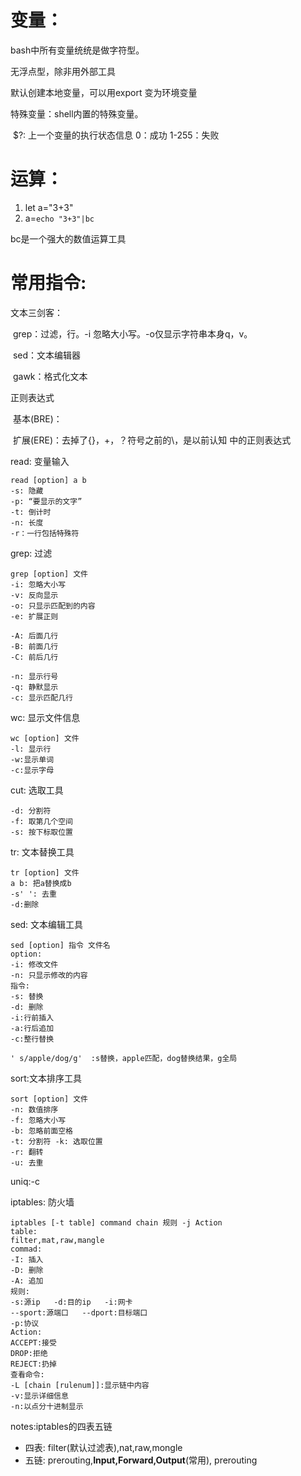 # 变量：

bash中所有变量统统是做字符型。

无浮点型，除非用外部工具

默认创建本地变量，可以用export 变为环境变量

特殊变量：shell内置的特殊变量。

​	$?: 上一个变量的执行状态信息 0：成功  1-255：失败

# 运算： 

1. let a="3+3" 
2. a=`echo "3+3"|bc`

bc是一个强大的数值运算工具



# 常用指令:

文本三剑客：

​	grep：过滤，行。-i 忽略大小写。-o仅显示字符串本身q，v。

​	sed：文本编辑器

​	gawk：格式化文本

正则表达式

​	基本(BRE)：

​	扩展(ERE)：去掉了{}，+，？符号之前的\，是以前认知 中的正则表达式

read: 变量输入

```
read [option] a b
-s: 隐藏 
-p: “要显示的文字”  
-t: 倒计时 
-n: 长度 
-r：一行包括特殊符
```

grep: 过滤

```
grep [option] 文件
-i: 忽略大小写
-v: 反向显示
-o: 只显示匹配到的内容
-e: 扩展正则

-A: 后面几行
-B: 前面几行
-C: 前后几行
 
-n: 显示行号
-q: 静默显示
-c: 显示匹配几行
```

wc: 显示文件信息

```
wc [option] 文件
-l: 显示行   
-w:显示单词  
-c:显示字母
```

cut: 选取工具

```
-d: 分割符 
-f: 取第几个空间
-s: 按下标取位置
```

tr: 文本替换工具

```
tr [option] 文件
a b: 把a替换成b
-s' ': 去重
-d:删除
```

sed: 文本编辑工具

```
sed [option] 指令 文件名
option: 
-i: 修改文件
-n: 只显示修改的内容
指令:
-s: 替换
-d: 删除 
-i:行前插入
-a:行后追加
-c:整行替换

' s/apple/dog/g'  :s替换，apple匹配，dog替换结果，g全局

```

sort:文本排序工具

```
sort [option] 文件
-n: 数值排序
-f: 忽略大小写
-b: 忽略前面空格
-t: 分割符 -k: 选取位置  
-r: 翻转
-u: 去重
```

uniq:-c

iptables: 防火墙

```
iptables [-t table] command chain 规则 -j Action
table: 
filter,mat,raw,mangle
commad:
-I: 插入
-D: 删除
-A: 追加
规则:
-s:源ip   -d:目的ip   -i:网卡
--sport:源端口   --dport:目标端口
-p:协议
Action:
ACCEPT:接受
DROP:拒绝
REJECT:扔掉
查看命令:
-L [chain [rulenum]]:显示链中内容
-v:显示详细信息
-n:以点分十进制显示
```

notes:iptables的四表五链

- 四表:  filter(默认过滤表),nat,raw,mongle
- 五链: prerouting,**Input,Forward,Output**(常用), prerouting

